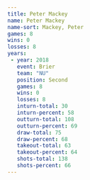 ```yaml
---
title: Peter Mackey
name: Peter Mackey
name-sort: Mackey, Peter
games: 8
wins: 0
losses: 8
years:
 - year: 2018
   event: Brier
   team: "NU"
   position: Second
   games: 8
   wins: 0
   losses: 8
   inturn-total: 30
   inturn-percent: 58
   outturn-total: 108
   outturn-percent: 69
   draw-total: 75
   draw-percent: 68
   takeout-total: 63
   takeout-percent: 64
   shots-total: 138
   shots-percent: 66
---
```


